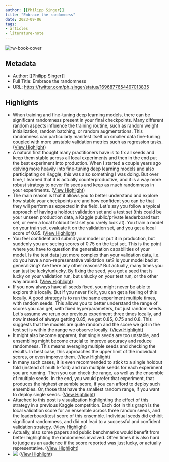 ```yaml
---
author: [[Philipp Singer]]
title: "Embrace the randomness"
date: 2023-09-06
tags: 
- articles
- literature-note
---
```

![rw-book-cover](https://pbs.twimg.com/profile_images/826415206272204801/B_g7QQ3B_normal.jpg)

## Metadata
- Author: [[Philipp Singer]]
- Full Title: Embrace the randomness
- URL: https://twitter.com/ph_singer/status/1696877654497013835

## Highlights
- When training and fine-tuning deep learning models, there can be significant randomness present in your final checkpoints. Many different random aspects influence the training routine, such as random weight initialization, random batching, or random augmentations. This randomness can particularly manifest itself on smaller data fine-tuning coupled with more unstable validation metrics such as regression tasks. ([View Highlight](https://read.readwise.io/read/01h9nxshwhezfdm9vbpbwbqdd7))
- A natural first thought many practitioners have is to fix all seeds and keep them stable across all local experiments and then in the end put the best experiment into production. When I started a couple years ago delving more heavily into fine-tuning deep learning models and also participating on Kaggle, this was also something I was doing. But over time, I learned that it is actually counterproductive, and it is a way more robust strategy to never fix seeds and keep as much randomness in your experiments. ([View Highlight](https://read.readwise.io/read/01h9nxsmwjrqbzznntbd2kpbjs))
- The main reason is that it allows you to better understand and explore how stable your checkpoints are and how confident you can be that they will perform as expected in the field. Let's say you follow a typical approach of having a holdout validation set and a test set (this could be your unseen production data, a Kaggle public/private leaderboard test set, or even a local holdout test set you rarely look at). You train a model on your train set, evaluate it on the validation set, and you get a local score of 0.85. ([View Highlight](https://read.readwise.io/read/01h9nxt1x003yszwm6a7amvkfg))
- You feel confident and submit your model or put it in production, but suddenly you are seeing scores of 0.75 on the test set. This is the point where you have to question the generalization capabilities of your model. Is the test data just more complex than your validation data, i.e. do you have a non-representative validation set? Is your model bad at generalizing? Are there any other reasons? But actually, many times you can just be lucky/unlucky. By fixing the seed, you got a seed that is lucky on your validation run, but unlucky on your test run, or the other way around. ([View Highlight](https://read.readwise.io/read/01h9nxtt9z46ahnv9qas0pet3z))
- If you now always have all seeds fixed, you might never be able to explore this locally. But if you never fix it, you can get a feeling of this locally. A good strategy is to run the same experiment multiple times, with random seeds. This allows you to better understand the range of scores you can get, with fixed hyperparameters, but just random seeds. Let's assume we rerun our previous experiment three times locally, and now instead of always getting 0.85, we get 0.85, 0.75 and 0.8. This suggests that the models are quite random and the score we got in the test set is within the range we observe locally. ([View Highlight](https://read.readwise.io/read/01h9nxvpf8n5rx2pcqh0dmfq64))
- It might also become apparent, that single seeds are too unstable, and ensembling might become crucial to improve accuracy and reduce randomness. This means averaging multiple seeds and checking the results. In best case, this approaches the upper limit of the individual scores, or even improve them. ([View Highlight](https://read.readwise.io/read/01h9nxwaf1bqwn6b3ywy0rtazz))
- In many such cases, it is even recommended to stick to a single holdout fold (instead of multi k-fold) and run multiple seeds for each experiment you are running. Then you can check the range, as well as the ensemble of multiple seeds. In the end, you would prefer that experiment, that produces the highest ensemble score, if you can afford to deploy such ensembles. Or, those that have the smallest random range, if you want to deploy single seeds. ([View Highlight](https://read.readwise.io/read/01h9nxwn5j0z256gxknfzjx9nv))
- Attached to this post is visualization highlighting the effect of this strategy in a previous Kaggle competition. Each dot in this graph is the local validation score for an ensemble across three random seeds, and the leaderboard/test score of this ensemble. Individual seeds did exhibit significant randomness, and did not lead to a successful and confident validation strategy. ([View Highlight](https://read.readwise.io/read/01h9nxx3p42k8s8trcegc1j410))
- Actually, also some papers and public benchmarks would benefit from better highlighting the randomness involved. Often times it is also hard to judge as an audience if the score reported was just lucky, or actually representative. ([View Highlight](https://read.readwise.io/read/01h9nxxkyjt98m9snbjqar1k20))
- ![](https://pbs.twimg.com/media/F4yDbZFWUAAU9d4.jpg) ([View Highlight](https://read.readwise.io/read/01h9nxxrbf62bbj0wqnef3rnez))
